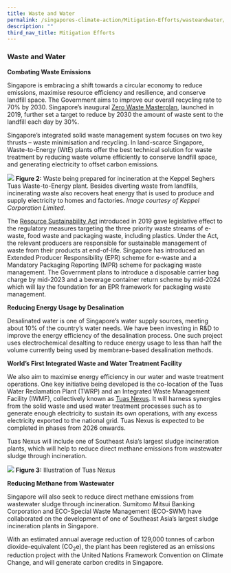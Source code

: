 ```yaml
---
title: Waste and Water
permalink: /singapores-climate-action/Mitigation-Efforts/wasteandwater/
description: ""
third_nav_title: Mitigation Efforts
---
```

### Waste and Water

**Combating Waste Emissions**

Singapore is embracing a shift towards a circular economy to reduce emissions, maximise resource efficiency and resilience, and conserve landfill space. The Government aims to improve our overall recycling rate to 70% by 2030. Singapore’s inaugural [Zero Waste Masterplan](https://www.towardszerowaste.gov.sg), launched in 2019, further set a target to reduce by 2030 the amount of waste sent to the landfill each day by 30%.

Singapore’s integrated solid waste management system focuses on two key thrusts – waste minimisation and recycling. In land-scarce Singapore, Waste-to-Energy (WtE) plants offer the best technical solution for waste treatment by reducing waste volume efficiently to conserve landfill space, and generating electricity to offset carbon emissions.

![](/images/combating-waste-emissions.jpg)
**Figure 2:** Waste being prepared for incineration at the Keppel Seghers Tuas Waste-to-Energy plant. Besides diverting waste from landfills, incinerating waste also recovers heat energy that is used to produce and supply electricity to homes and factories. *Image courtesy of Keppel Corporation Limited.*

The [Resource Sustainability Act](https://www.mse.gov.sg/resource-room/category/2020-07-30-resource-sustainability-act/) introduced in 2019 gave legislative effect to the regulatory measures targeting the three priority waste streams of e-waste, food waste and packaging waste, including plastics. Under the Act, the relevant producers are responsible for sustainable management of waste from their products at end-of-life. Singapore has introduced an Extended Producer Responsibility (EPR) scheme for e-waste and a Mandatory Packaging Reporting (MPR) scheme for packaging waste management. The Government plans to introduce a disposable carrier bag charge by mid-2023 and a beverage container return scheme by mid-2024 which will lay the foundation for an EPR framework for packaging waste management. 

**Reducing Energy Usage by Desalination**

Desalinated water is one of Singapore’s water supply sources, meeting about 10% of the country’s water needs. We have been investing in R&D to improve the energy efficiency of the desalination process. One such project uses electrochemical desalting to reduce energy usage to less than half the volume currently being used by membrane-based desalination methods.

**World’s First Integrated Waste and Water Treatment Facility**

We also aim to maximise energy efficiency in our water and waste treatment operations. One key initiative being developed is the co-location of the Tuas Water Reclamation Plant (TWRP) and an Integrated Waste Management Facility (IWMF), collectively known as [Tuas Nexus](https://www.nea.gov.sg/media/news/news/index/tuas-nexus-singapore-s-first-integrated-water-and-solid-waste-treatment-facility-begins-construction). It will harness synergies from the solid waste and used water treatment processes such as to generate enough electricity to sustain its own operations, with any excess electricity exported to the national grid. Tuas Nexus is expected to be completed in phases from 2026 onwards.

Tuas Nexus will include one of Southeast Asia’s largest sludge incineration plants, which will help to reduce direct methane emissions from wastewater sludge through incineration.

![](/images/tuas-nexus.png)
**Figure 3:** Illustration of Tuas Nexus

**Reducing Methane from Wastewater**

Singapore will also seek to reduce direct methane emissions from wastewater sludge through incineration. Sumitomo Mitsui Banking Corporation and ECO-Special Waste Management (ECO-SWM) have collaborated on the development of one of Southeast Asia’s largest sludge incineration plants in Singapore.

With an estimated annual average reduction of 129,000 tonnes of carbon dioxide-equivalent (CO<sub>2</sub>e), the plant has been registered as an emissions reduction project with the United Nations Framework Convention on Climate Change, and will generate carbon credits in Singapore.
